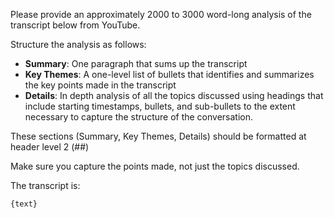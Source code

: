 Please provide an approximately 2000 to 3000 word-long analysis of the transcript below from YouTube.

Structure the analysis as follows:

* **Summary**: One paragraph that sums up the transcript
* **Key Themes**: A one-level list of bullets that identifies and summarizes the key points made in the transcript
* **Details**: In depth analysis of all the topics discussed using headings that include starting timestamps, bullets, and sub-bullets to the extent necessary to capture the structure of the conversation.

These sections (Summary, Key Themes, Details) should be formatted at header level 2 (##)

Make sure you capture the points made, not just the topics discussed.

The transcript is:

```text
{text}
```
